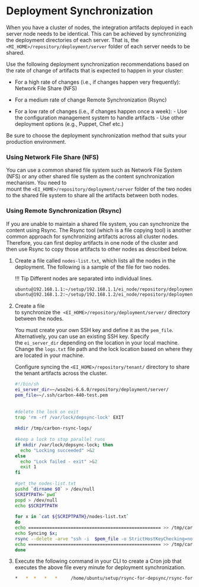 # Deployment Synchronization

When you have a cluster of nodes, the integration artifacts deployed in each server node needs to be identical. This can be achieved by synchronizing the deployment directories of each server. That is, the `<MI_HOME>/repository/deployment/server` folder of each server needs to be shared.

Use the following deployment synchronization recommendations based on the rate of change of artifacts that is expected to happen in your cluster:

-   For a high rate of changes (i.e., if changes happen very frequently):
    Network File Share (NFS)

-   For a medium rate of change
    Remote Synchronization (Rsync)

-   For a low rate of changes (i.e., if changes happen once a week):
    - Use the configuration management system to handle artifacts
    - Use other deployment options (e.g., Puppet, Chef etc.)

Be sure to choose the deployment synchronization method that suits your production environment.

### Using Network File Share (NFS)

You can use a common shared file system such as Network File System (NFS) or any other shared file system as the content synchronization mechanism. You need to mount the `<EI_HOME>/repository/deployment/server` folder of the two nodes to the shared file system to share all the artifacts between both nodes. 

### Using Remote Synchronization (Rsync)

If you are unable to maintain a shared file system, you can synchronize the content using Rsync. The Rsync tool (which is a file copying tool) is another common approach for synchronizing artifacts across all cluster nodes. Therefore, you can first deploy artifacts in one node of the cluster and then use Rsync to copy those artifacts to other nodes as described below.

1.  Create a file called `nodes-list.txt`, which lists all the nodes in the deployment. The following is a sample of the file for two nodes.

    !!! Tip
        Different nodes are separated into individual lines.

    ```bash
    ubuntu@192.168.1.1:~/setup/192.168.1.1/ei_node/repository/deployment/server
    ubuntu@192.168.1.2:~/setup/192.168.1.2/ei_node/repository/deployment/server
    ```

2.  Create a file to synchronize the  `<EI_HOME>/repository/deployment/server/` directory between the nodes.

    You must create your own SSH key and define it as the `pem_file`. Alternatively, you can use an existing SSH key. Specify the `ei_server_dir` depending on the location in your local machine. Change the `logs.txt` file path and the lock location based on where they are located in your machine.

    Configure syncing the `<EI_HOME>/repository/tenant/` directory to share the tenant artifacts across the cluster.

    ```bash
    #!/bin/sh 
    ei_server_dir=~/wso2ei-6.6.0/repository/deployment/server/
    pem_file=~/.ssh/carbon-440-test.pem
     
     
    #delete the lock on exit
    trap 'rm -rf /var/lock/depsync-lock' EXIT
     
    mkdir /tmp/carbon-rsync-logs/ 
     
    #keep a lock to stop parallel runs
    if mkdir /var/lock/depsync-lock; then
      echo "Locking succeeded" >&2
    else
      echo "Lock failed - exit" >&2
      exit 1
    fi 
     
    #get the nodes-list.txt
    pushd `dirname $0` > /dev/null
    SCRIPTPATH=`pwd`
    popd > /dev/null
    echo $SCRIPTPATH
     
    for x in `cat ${SCRIPTPATH}/nodes-list.txt`
    do
    echo ================================================== >> /tmp/carbon-rsync-logs/logs.txt;
    echo Syncing $x;
    rsync --delete -arve "ssh -i  $pem_file -o StrictHostKeyChecking=no" $ei_server_dir $x >> /tmp/carbon-rsync-logs/logs.txt
    echo ================================================== >> /tmp/carbon-rsync-logs/logs.txt;
    done
    ```

3.  Execute the following command in your CLI to create a Cron job that executes the above file every minute for deployment synchronization.    

    ```bash
    *   *  *   *   *     /home/ubuntu/setup/rsync-for-depsync/rsync-for-ei-depsync.sh=
    ```